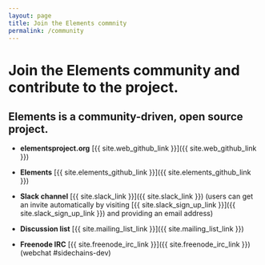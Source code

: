 ```yaml
---
layout: page
title: Join the Elements commnity
permalink: /community
---
```

# Join the Elements community and contribute to the project.

## Elements is a community-driven, open source project.
    
* **elementsproject.org** [{{ site.web_github_link }}]({{ site.web_github_link }})

* **Elements** [{{ site.elements_github_link }}]({{ site.elements_github_link }})

* **Slack channel** [{{ site.slack_link }}]({{ site.slack_link }}) (users can get an invite automatically by visiting [{{ site.slack_sign_up_link }}]({{ site.slack_sign_up_link }}) and providing an email address)

* **Discussion list** [{{ site.mailing_list_link }}]({{ site.mailing_list_link }})

* **Freenode IRC** [{{ site.freenode_irc_link }}]({{ site.freenode_irc_link }}) (webchat #sidechains-dev)
